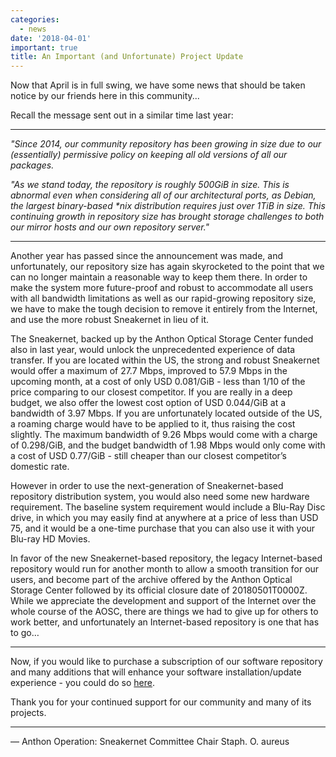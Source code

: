 ```yaml
---
categories:
  - news
date: '2018-04-01'
important: true
title: An Important (and Unfortunate) Project Update
---
```



Now that April is in full swing, we have some news that should be taken notice by our friends here in this community...

Recall the message sent out in a similar time last year:

----

*"Since 2014, our community repository has been growing in size due to our (essentially) permissive policy on keeping all old versions of all our packages.*

*"As we stand today, the repository is roughly 500GiB in size. This is abnormal even when considering all of our architectural ports, as Debian, the largest binary-based &ast;nix distribution requires just over 1TiB in size. This continuing growth in repository size has brought storage challenges to both our mirror hosts and our own repository server."*

----

Another year has passed since the announcement was made, and unfortunately, our repository size has again skyrocketed to the point that we can no longer maintain a reasonable way to keep them there. In order to make the system more future-proof and robust to accommodate all users with all bandwidth limitations as well as our rapid-growing repository size, we have to make the tough decision to remove it entirely from the Internet, and use the more robust Sneakernet in lieu of it.

The Sneakernet, backed up by the Anthon Optical Storage Center funded also in last year, would unlock the unprecedented experience of data transfer. If you are located within the US, the strong and robust Sneakernet would offer a maximum of 27.7 Mbps, improved to 57.9 Mbps in the upcoming month, at a cost of only USD 0.081/GiB - less than 1/10 of the price comparing to our closest competitor. If you are really in a deep budget, we also offer the lowest cost option of USD 0.044/GiB at a bandwidth of 3.97 Mbps. If you are unfortunately located outside of the US, a roaming charge would have to be applied to it, thus raising the cost slightly. The maximum bandwidth of 9.26 Mbps would come with a charge of 0.298/GiB, and the budget bandwidth of 1.98 Mbps would only come with a cost of USD 0.77/GiB - still cheaper than our closest competitor’s domestic rate.

However in order to use the next-generation of Sneakernet-based repository distribution system, you would also need some new hardware requirement. The baseline system requirement would include a Blu-Ray Disc drive, in which you may easily find at anywhere at a price of less than USD 75, and it would be a one-time purchase that you can also use it with your Blu-ray HD Movies.

In favor of the new Sneakernet-based repository, the legacy Internet-based repository would run for another month to allow a smooth transition for our users, and become part of the archive offered by the Anthon Optical Storage Center followed by its official closure date of 20180501T0000Z. While we appreciate the development and support of the Internet over the whole course of the AOSC, there are things we had to give up for others to work better, and unfortunately an Internet-based repository is one that has to go…

----

Now, if you would like to purchase a subscription of our software repository and many additions that will enhance your software installation/update experience - you could do so [here](https://aosc.hanfucw.com/repo/).

Thank you for your continued support for our community and many of its projects.

----

— Anthon Operation: Sneakernet Committee Chair Staph. O. aureus